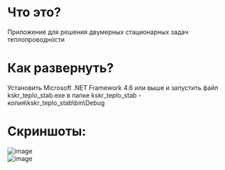 # Что это?  
Приложение для решения двумерных стационарных задач теплопроводности  
# Как развернуть?  
Установить Microsoft .NET Framework 4.6 или выше и запустить файл kskr_teplo_stab.exe в папке kskr_teplo_stab - копия\kskr_teplo_stab\bin\Debug  
# Скриншоты:
![image](https://user-images.githubusercontent.com/58762777/83046590-e7339780-a04f-11ea-9752-e5fdeefa4616.png)  
![image](https://user-images.githubusercontent.com/58762777/83046642-f87ca400-a04f-11ea-9ffa-94161ebae802.png)
